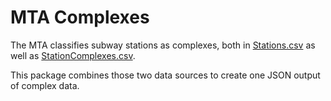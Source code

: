 # MTA Complexes

The MTA classifies subway stations as complexes, both in [Stations.csv](http://web.mta.info/developers/data/nyct/subway/Stations.csv) as well as [StationComplexes.csv](http://web.mta.info/developers/data/nyct/subway/StationComplexes.csv).

This package combines those two data sources to create one JSON output of complex data.